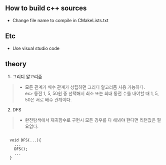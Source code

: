 ## How to build c++ sources
- Change file name to compile in CMakeLists.txt

## Etc
- Use visual studio code

## theory

1. 그리디 알고리즘
  > - 모든 관계가 배수 관계가 성립하면 그리디 알고리즘 사용 가능하다.<br>
  ex> 동전 1, 5, 50원 중 선택해서 최소 또는 최대 동전 수를 내야할 때 1, 5, 50은 서로 배수 관계이다.
  
2. DFS
  > - 완전탐색에서 재귀함수로 구현시 모든 경우를 다 해봐야 한다면 리턴값은 필요없다.<br>
  <pre><code> 
  void DFS(...){
    ...
    DFS();
    ...
  }
  </code></pre>


